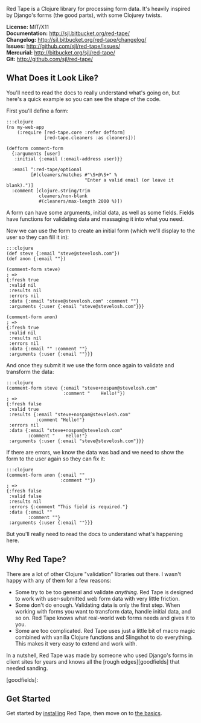Red Tape is a Clojure library for processing form data.  It's heavily inspired
by Django's forms (the good parts), with some Clojurey twists.

**License:** MIT/X11  
**Documentation:** <http://sjl.bitbucket.org/red-tape/>  
**Changelog:** <http://sjl.bitbucket.org/red-tape/changelog/>  
**Issues:** <http://github.com/sjl/red-tape/issues/>  
**Mercurial:** <http://bitbucket.org/sjl/red-tape/>  
**Git:** <http://github.com/sjl/red-tape/>

What Does it Look Like?
-----------------------

You'll need to read the docs to really understand what's going on, but here's
a quick example so you can see the shape of the code.

First you'll define a form:

    :::clojure
    (ns my-web-app
        (:require [red-tape.core :refer defform]
                  [red-tape.cleaners :as cleaners]))

    (defform comment-form
      {:arguments [user]
       :initial {:email (:email-address user)}}

      :email ^:red-tape/optional
             [#(cleaners/matches #"\S+@\S+" %
                                 "Enter a valid email (or leave it blank).")]
      :comment [clojure.string/trim
                cleaners/non-blank
                #(cleaners/max-length 2000 %)])

A form can have some arguments, initial data, as well as some fields.  Fields
have functions for validating data and massaging it into what you need.

Now we can use the form to create an initial form (which we'll display to the
user so they can fill it in):

    :::clojure
    (def steve {:email "steve@stevelosh.com"})
    (def anon {:email ""})

    (comment-form steve)
    ; =>
    {:fresh true
     :valid nil
     :results nil
     :errors nil
     :data {:email "steve@stevelosh.com" :comment ""}
     :arguments {:user {:email "steve@stevelosh.com"}}}

    (comment-form anon)
    ; =>
    {:fresh true
     :valid nil
     :results nil
     :errors nil
     :data {:email "" :comment ""}
     :arguments {:user {:email ""}}}

And once they submit it we use the form once again to validate and transform the
data:

    :::clojure
    (comment-form steve {:email "steve+nospam@stevelosh.com"
                         :comment "    Hello!"})
    ; =>
    {:fresh false
     :valid true
     :results {:email "steve+nospam@stevelosh.com"
               :comment "Hello!"}
     :errors nil
     :data {:email "steve+nospam@stevelosh.com"
            :comment "    Hello!"}
     :arguments {:user {:email "steve@stevelosh.com"}}}

If there are errors, we know the data was bad and we need to show the form to
the user again so they can fix it:

    :::clojure
    (comment-form anon {:email ""
                        :comment ""})
    ; =>
    {:fresh false
     :valid false
     :results nil
     :errors {:comment "This field is required."}
     :data {:email ""
            :comment ""}
     :arguments {:user {:email ""}}}

But you'll really need to read the docs to understand what's happening here.

Why Red Tape?
-------------

There are a lot of other Clojure "validation" libraries out there.  I wasn't
happy with any of them for a few reasons:

* Some try to be too general and validate *anything*.  Red Tape is designed to
  work with user-submitted web form data with very little friction.
* Some don't do enough.  Validating data is only the first step.  When working
  with forms you want to transform data, handle initial data, and so on.  Red
  Tape knows what real-world web forms needs and gives it to you.
* Some are too complicated.  Red Tape uses just a little bit of macro magic
  combined with vanilla Clojure functions and Slingshot to do everything.  This
  makes it very easy to extend and work with.

In a nutshell, Red Tape was made by someone who used Django's forms in client
sites for years and knows all the [rough edges][goodfields] that needed sanding.

[goodfields]:

Get Started
-----------

Get started by [installing](./installation/) Red Tape, then move on to [the
basics](./basics/).

